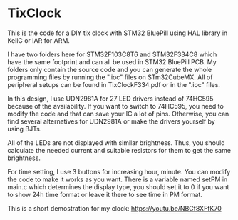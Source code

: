 # TixClock
This is the code for a DIY tix clock with STM32 BluePill using HAL library in KeilC or IAR for ARM.

I have two folders here for STM32F103C8T6 and STM32F334C8 which have the same footprint and can all be used in STM32 BluePill PCB. My folders only contain the source code and you can generate the whole programming files by running the ".ioc" files on STm32CubeMX. All of peripheral setups can be found in TixClockF334.pdf or in the ".ioc" files.

In this design, I use UDN2981A for 27 LED drivers instead of 74HC595 because of the availability. If you want to switch to 74HC595, you need to modify the code and that can save your IC a lot of pins. Otherwise, you can find several alternatives for UDN2981A or make the drivers yourself by using BJTs. 

All of the LEDs are not displayed with similar brightness. Thus, you should calculate the needed current and suitable resistors for them to get the same brightness.

For time setting, I use 3 buttons for increasing hour, minute. You can modify the code to make it works as you want. There is a variable named setPM in main.c which determines the display type, you should set it to 0 if you want to show 24h time format or leave it there to see time in PM format.

This is a short demostration for my clock: https://youtu.be/NBCf8XFfK70
